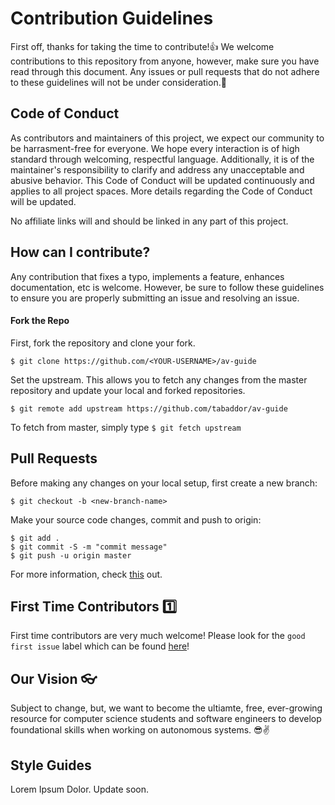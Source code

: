 # Contribution Guidelines
First off, thanks for taking the time to contribute!:+1: We welcome contributions to this repository from anyone, however, make sure you have read through this document. Any issues or pull requests
that do not adhere to these guidelines will not be under consideration.:tada: 

## Code of Conduct ##
As contributors and maintainers of this project, we expect our community to be harrasment-free for everyone. We hope every interaction is of high standard through welcoming, respectful language. Additionally, it is of the maintainer's responsibility to clarify and address any unacceptable and abusive behavior. This Code of Conduct will be updated continuously and applies to all project spaces. More details regarding the Code of Conduct will be updated.

No affiliate links will and should be linked in any part of this project.

## How can I contribute? ##
Any contribution that fixes a typo, implements a feature, enhances documentation, etc is welcome. However, be sure to follow these guidelines to ensure you are properly submitting an issue and resolving an issue.

#### Fork the Repo ####
First, fork the repository and clone your fork.
```
$ git clone https://github.com/<YOUR-USERNAME>/av-guide
```

Set the upstream. This allows you to fetch any changes from the master repository and update your local and forked repositories.
```
$ git remote add upstream https://github.com/tabaddor/av-guide
```
To fetch from master, simply type `$ git fetch upstream`


## Pull Requests ##
Before making any changes on your local setup, first create a new branch:
```
$ git checkout -b <new-branch-name>
```
Make your source code changes, commit and push to origin:
```
$ git add .
$ git commit -S -m "commit message"
$ git push -u origin master
```
For more information, check [this](https://opensource.com/article/19/7/create-pull-request-github) out.


## First Time Contributors :one: ## 
First time contributors are very much welcome! Please look for the `good first issue` label which can be found [here](https://github.com/tabaddor/av-guide/labels/good%20first%20issue)!

## Our Vision :eyeglasses: ##
Subject to change, but, we want to become the ultiamte, free, ever-growing resource for computer science students and software engineers to develop foundational skills when working on autonomous systems. :sunglasses::v:

## Style Guides ##
Lorem Ipsum Dolor. Update soon.
